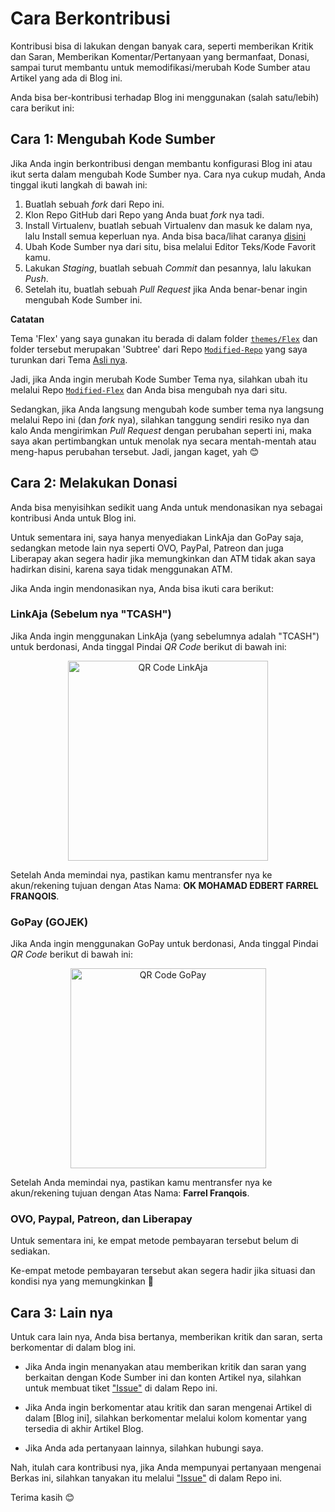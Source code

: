 # Cara Berkontribusi
Kontribusi bisa di lakukan dengan banyak cara, seperti memberikan Kritik dan Saran, Memberikan Komentar/Pertanyaan yang bermanfaat, Donasi, sampai turut membantu untuk memodifikasi/merubah Kode Sumber atau Artikel yang ada di Blog ini.

Anda bisa ber-kontribusi terhadap Blog ini menggunakan (salah satu/lebih) cara berikut ini:

## Cara 1: Mengubah Kode Sumber

Jika Anda ingin berkontribusi dengan membantu konfigurasi Blog ini atau ikut serta dalam mengubah Kode Sumber nya. Cara nya cukup mudah, Anda tinggal ikuti langkah di bawah ini:

1. Buatlah sebuah *fork* dari Repo ini.
2. Klon Repo GitHub dari Repo yang Anda buat *fork* nya tadi.
3. Install Virtualenv, buatlah sebuah Virtualenv dan masuk ke dalam nya, lalu Install semua keperluan nya. Anda bisa baca/lihat caranya [disini](https://github.com/FarrelF/FarrelF-Blog#cara-install)
4. Ubah Kode Sumber nya dari situ, bisa melalui Editor Teks/Kode Favorit kamu.
5. Lakukan *Staging*, buatlah sebuah *Commit* dan pesannya, lalu lakukan *Push*.
6. Setelah itu, buatlah sebuah *Pull Request* jika Anda benar-benar ingin mengubah Kode Sumber ini.

**Catatan**

Tema 'Flex' yang saya gunakan itu berada di dalam folder [`themes/Flex`](https://github.com/FarrelF/FarrelF-Blog/tree/master/themes/Flex) dan folder tersebut merupakan 'Subtree' dari Repo [`Modified-Repo`](https://github.com/FarrelF/Modified-Flex) yang saya turunkan dari Tema [Asli nya](https://github.com/alexandrevicenzi/Flex).

Jadi, jika Anda ingin merubah Kode Sumber Tema nya, silahkan ubah itu melalui Repo [`Modified-Flex`](https://github.com/FarrelF/Modified-Flex) dan Anda bisa mengubah nya dari situ.

Sedangkan, jika Anda langsung mengubah kode sumber tema nya langsung melalui Repo ini (dan *fork* nya), silahkan tanggung sendiri resiko nya dan kalo Anda mengirimkan *Pull Request* dengan perubahan seperti ini, maka saya akan pertimbangkan untuk menolak nya secara mentah-mentah atau meng-hapus perubahan tersebut. Jadi, jangan kaget, yah :blush:

## Cara 2: Melakukan Donasi
Anda bisa menyisihkan sedikit uang Anda untuk mendonasikan nya sebagai kontribusi Anda untuk Blog ini. 

Untuk sementara ini, saya hanya menyediakan LinkAja dan GoPay saja, sedangkan metode lain nya seperti OVO, PayPal, Patreon dan juga Liberapay akan segera hadir jika memungkinkan dan ATM tidak akan saya hadirkan disini, karena saya tidak menggunakan ATM.

Jika Anda ingin mendonasikan nya, Anda bisa ikuti cara berikut:

### LinkAja (Sebelum nya "TCASH")
Jika Anda ingin menggunakan LinkAja (yang sebelumnya adalah "TCASH") untuk berdonasi, Anda tinggal Pindai *QR Code* berikut di bawah ini:

<p align="center">
    <a href="https://cdn.statically.io/gh/FarrelF/FarrelF-Blog/283d3aa/content/extras/qrcode_linkaja.jpg" rel="dns-prefetch">
        <img style="display: block; margin: 0 auto;" src="https://cdn.statically.io/gh/FarrelF/FarrelF-Blog/283d3aa/content/extras/qrcode_linkaja.jpg" alt="QR Code LinkAja" width="320" height="320" />
    </a>
</p>

Setelah Anda memindai nya, pastikan kamu mentransfer nya ke akun/rekening tujuan dengan Atas Nama: **OK MOHAMAD EDBERT FARREL FRANQOIS**.

### GoPay (GOJEK)
Jika Anda ingin menggunakan GoPay untuk berdonasi, Anda tinggal Pindai *QR Code* berikut di bawah ini:

<p align="center">
    <a href="https://cdn.statically.io/gh/FarrelF/FarrelF-Blog/283d3aa/content/extras/qrcode_gopay.jpg" rel="dns-prefetch">
        <img style="display: block; margin: 0 auto;" src="https://cdn.statically.io/gh/FarrelF/FarrelF-Blog/283d3aa/content/extras/qrcode_gopay.jpg?fit=320,320" alt="QR Code GoPay" width="313" height="320" />
    </a>
</p>

Setelah Anda memindai nya, pastikan kamu mentransfer nya ke akun/rekening tujuan dengan Atas Nama: **Farrel Franqois**.

### OVO, Paypal, Patreon, dan Liberapay

Untuk sementara ini, ke empat metode pembayaran tersebut belum di sediakan. 

Ke-empat metode pembayaran tersebut akan segera hadir jika situasi dan kondisi nya yang memungkinkan :slightly_smiling_face:

## Cara 3: Lain nya
Untuk cara lain nya, Anda bisa bertanya, memberikan kritik dan saran, serta berkomentar di dalam blog ini.

- Jika Anda ingin menanyakan atau memberikan kritik dan saran yang berkaitan dengan Kode Sumber ini dan konten Artikel nya, silahkan untuk membuat tiket ["Issue"](https://github.com/FarrelF/FarrelF-Blog/issues) di dalam Repo ini.

- Jika Anda ingin berkomentar atau kritik dan saran mengenai Artikel di dalam [Blog ini], silahkan berkomentar melalui kolom komentar yang tersedia di akhir Artikel Blog.

- Jika Anda ada pertanyaan lainnya, silahkan hubungi saya.

Nah, itulah cara kontribusi nya, jika Anda mempunyai pertanyaan mengenai Berkas ini, silahkan tanyakan itu melalui ["Issue"](https://github.com/FarrelF/FarrelF-Blog/issues) di dalam Repo ini.

Terima kasih :blush: